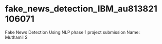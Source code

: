 # fake_news_detection_IBM_au813821106071
Fake News Detection Using NLP phase 1 project submission 
Name: Muthamil S


